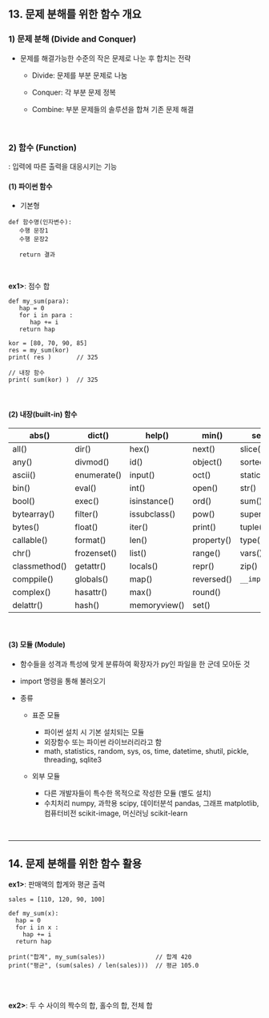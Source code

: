 ## 13. 문제 분해를 위한 함수 개요
### 1) 문제 분해 (Divide and Conquer)
* 문제를 해결가능한 수준의 작은 문제로 나눈 후 합치는 전략   

   * Divide: 문제를 부분 문제로 나눔

   * Conquer: 각 부분 문제 정복

   * Combine: 부분 문제들의 솔루션을 합쳐 기존 문제 해결

<br>

### 2) 함수 (Function)
: 입력에 따른 출력을 대응시키는 기능   

#### (1) 파이썬 함수
* 기본형
```
def 함수명(인자변수):
   수행 문장1
   수행 문장2
   
   return 결과
```

<br>

__ex1>__: 점수 합
```
def my_sum(para):
   hap = 0
   for i in para :
      hap += i
   return hap

kor = [80, 70, 90, 85]
res = my_sum(kor)
print( res )       // 325

// 내장 함수
print( sum(kor) )  // 325
```

<br>

#### (2) 내장(built-in) 함수
| abs() | dict() | help() | min() | setattr() |
| --- | --- | --- | --- | --- |
| all() | dir() | hex() | next() | slice() |
| any() | divmod() | id() | object() | sorted() |
| ascii() | enumerate() | input() | oct() | staticmethod() |
| bin() | eval() | int() | open() | str() |
| bool() | exec() | isinstance() | ord() | sum() |
| bytearray() | filter() | issubclass() | pow() | super() |
| bytes() | float() | iter() | print() | tuple() |
| callable() | format() | len() | property() | type() |
| chr() | frozenset() | list() | range() | vars() |
| classmethod() | getattr() | locals() | repr() | zip() |
| comppile() | globals() | map() | reversed() | ```__import__()``` |
| complex() | hasattr() | max() | round() |  |
| delattr() | hash() | memoryview() | set() |  |

<br>

#### (3) 모듈 (Module)
* 함수들을 성격과 특성에 맞게 분류하여 확장자가 py인 파일을 한 군데 모아둔 것   

* import 명령을 통해 불러오기   

* 종류

   * 표준 모듈
      * 파이썬 설치 시 기본 설치되는 모듈
      * 외장함수 또는 파이썬 라이브러리라고 함
      * math, statistics, random, sys, os, time, datetime, shutil, pickle, threading, sqlite3

   * 외부 모듈
      * 다른 개발자들이 특수한 목적으로 작성한 모듈 (별도 설치)
      *  수치처리 numpy, 과학용 scipy, 데이터분석 pandas, 그래프 matplotlib, 컴퓨터비전 scikit-image, 머신러닝 scikit-learn

<br>
<hr>

## 14. 문제 분해를 위한 함수 활용
__ex1>__: 판매액의 합계와 평균 출력
```
sales = [110, 120, 90, 100]

def my_sum(x):
  hap = 0
  for i in x :
    hap += i
  return hap

print("합계", my_sum(sales))              // 합계 420
print("평균", (sum(sales) / len(sales)))  // 평균 105.0
```

<br>
<br>

__ex2>__: 두 수 사이의 짝수의 합, 홀수의 합, 전체 합
```

```
